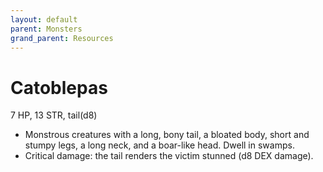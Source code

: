 ```yaml
---
layout: default
parent: Monsters
grand_parent: Resources
---
```


# Catoblepas

7 HP, 13 STR, tail(d8)

- Monstrous creatures with a long, bony tail, a bloated body, short and stumpy legs, a long neck, and a boar-like head.   Dwell in swamps.
- Critical damage: the tail renders the victim stunned (d8 DEX damage).


